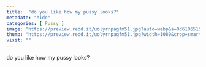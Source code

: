 ```yaml
---
title:  "do you like how my pussy looks?"
metadate: "hide"
categories: [ Pussy ]
image: "https://preview.redd.it/uolyrnpagfm51.jpg?auto=webp&s=0d61065153a603178e47eab3943c43199fca46f4"
thumb: "https://preview.redd.it/uolyrnpagfm51.jpg?width=1080&crop=smart&auto=webp&s=d9d8e22b10f9ce6fdc2fa9af6c749429888a5f36"
visit: ""
---
```

do you like how my pussy looks?
